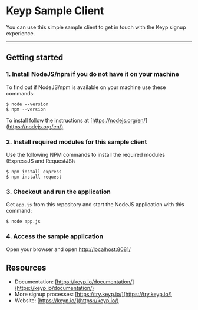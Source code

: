 # Keyp Sample Client

You can use this simple sample client to get in touch with the Keyp signup experience.

---
## Getting started



### 1. Install NodeJS/npm if you do not have it on your machine

To find out if NodeJS/npm is available on your machine use these commands:

```
$ node --version
$ npm --version
```

To install follow the instructions at [https://nodejs.org/en/](https://nodejs.org/en/)


### 2. Install required modules for this sample client

Use the following NPM commands to install the required modules (ExpressJS and RequestJS):

```
$ npm install express
$ npm install request
```

### 3. Checkout and run the application

Get `app.js` from this repository and start the NodeJS application with this command:

```
$ node app.js
```

### 4. Access the sample application

Open your browser and open [http://localhost:8081/](http://localhost:8081/)


## Resources

- Documentation: [https://keyp.io/documentation/](https://keyp.io/documentation/)
- More signup processes: [https://try.keyp.io/](https://try.keyp.io/)
- Website: [https://keyp.io/](https://keyp.io/)
